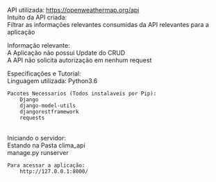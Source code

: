 API utilizada: https://openweathermap.org/api
<br>Intuito da API criada:
<br>    Filtrar as informações relevantes consumidas da API relevantes para a aplicação
    
Informação relevante:
    <br> A Aplicação não possui Update do CRUD
    <br> A API não solicita autorização em nenhum request


Especificações e Tutorial:
<br>    Linguagem utilizada: Python3.6

    Pacotes Necessarios (Todos instalaveis por Pip):
        Django
        django-model-utils
        djangorestframework
        requests

<br>    Iniciando o servidor:
<br>        Estando na Pasta clima_api
<br>        manage.py runserver

    Para acessar a aplicação:
        http://127.0.0.1:8000/
